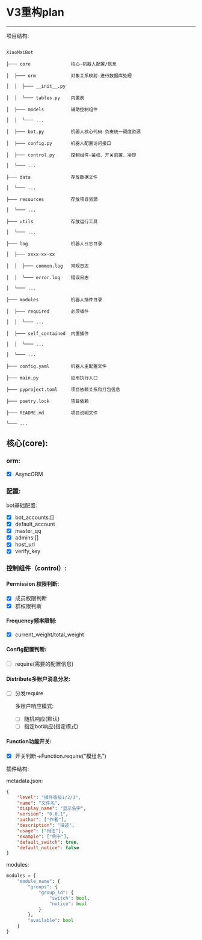 # V3重构plan

---

项目结构:

```

XiaoMaiBot

├─── core               核心-机器人配置/信息

│  ├─── orm             对象关系映射-进行数据库处理

│  │  ├─── __init__.py

│  │  └─── tables.py    内置表

│  ├─── models          辅助控制组件

│  │  └─── ...

│  ├─── bot.py          机器人核心代码-负责统一调度资源

│  ├─── config.py       机器人配置访问接口

│  ├─── control.py      控制组件-鉴权、开关前置、冷却

│  └─── ...

├─── data               存放数据文件

│  └─── ...

├─── resources          存放项目资源

│  └─── ...

├─── utils              存放运行工具

│  └─── ...

├─── log                机器人日志目录

│  ├─── xxxx-xx-xx

│  │  ├─── common.log   常规日志

│  │  └─── error.log    错误日志

│  └─── ...

├─── modules            机器人插件目录

│  ├─── required        必须插件

│  │  └─── ...

│  ├─── self_contained  内置插件

│  │  └─── ...

│  └─── ...

├─── config.yaml        机器人主配置文件

├─── main.py            应用执行入口

├─── pyproject.toml     项目依赖关系和打包信息

├─── poetry.lock        项目依赖

├─── README.md          项目说明文件

└─── ...  

```

## 核心(core):

### orm:
- [x] AsyncORM

### 配置:
bot基础配置:

- [x] bot_accounts:[]
- [x] default_account
- [x] master_qq
- [x] admins:[]
- [x] host_url
- [x] verify_key

### 控制组件（control）:

#### Permission 权限判断:
- [x] 成员权限判断
- [x] 群权限判断

#### Frequency频率限制:
- [x] current_weight/total_weight

#### Config配置判断:
- [ ] require(需要的配置信息)

#### Distribute多账户消息分发:
- [ ] 分发require
  
    多账户响应模式:
    - [ ] 随机响应(默认)
    - [ ] 指定bot响应(指定模式)

#### Function功能开关:
- [x] 开关判断->Function.require("模组名")

插件结构:

metadata.json:
```json
{
    "level": "插件等级1/2/3",
    "name": "文件名",
    "display_name": "显示名字",
    "version": "0.0.1",
    "author": ["作者"],
    "description": "描述",
    "usage": ["用法"],
    "example": ["例子"],
    "default_switch": true,
    "default_notice": false
}
```

modules:

```python
modules = {
    "module_name": {
        "groups": {
            "group_id": {
                "switch": bool,
                "notice": bool
            }
        },
        "available": bool
    }
}
```

